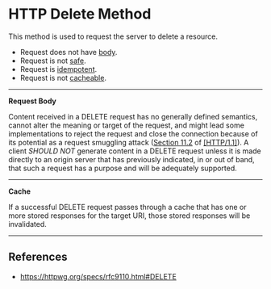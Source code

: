 # HTTP Delete Method

This method is used to request the server to delete a resource.

- Request does not have [body](/http/body).
- Request is not [safe](/http/requests/safe).
- Request is [idempotent](/http/requests/idempotent).
- Request is not [cacheable](/http/requests/cacheable).

---
**Request Body**

Content received in a DELETE request has no generally defined semantics, cannot alter the meaning or target of the request, and might lead some implementations to reject the request and close the connection because of its potential as a request smuggling attack ([Section 11.2](https://httpwg.org/specs/rfc9112.html#request.smuggling "Request Smuggling") of [[HTTP/1.1]](https://httpwg.org/specs/rfc9110.html#HTTP11)). A client _SHOULD NOT_ generate content in a DELETE request unless it is made directly to an origin server that has previously indicated, in or out of band, that such a request has a purpose and will be adequately supported.

---
**Cache**

If a successful DELETE request passes through a cache that has one or more stored responses for the target URI, those stored responses will be invalidated.

---

## References

- https://httpwg.org/specs/rfc9110.html#DELETE

